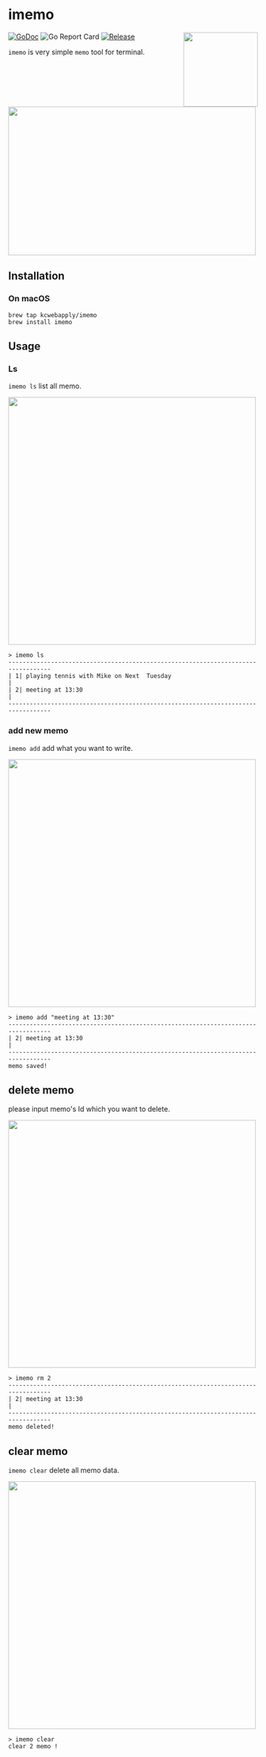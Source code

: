# imemo
<img  align="right" src="https://imgur.com/qxEBvis.png" width="150px">

[![GoDoc](https://godoc.org/github.com/kcwebapply/imemo?status.svg)](https://godoc.org/github.com/kcwebapply/imemo)
![Go Report Card](https://goreportcard.com/badge/github.com/kcwebapply/imemo)
[](https://github.com/gin-gonic/gin/releases)
[![Release](https://img.shields.io/github/release/kcwebapply/imemo.svg?style=flat-square)](https://github.com/kcwebapply/iemo/release)

`imemo` is very simple `memo` tool for terminal.


<img src="https://imgur.com/La20wdF.gif" width="500px" height="300px">

## Installation

### On macOS

```
brew tap kcwebapply/imemo
brew install imemo
```

## Usage

### Ls
`imemo ls` list all memo.  


<img src="https://imgur.com/UkavgEa.gif" width="500px">


```
> imemo ls 
----------------------------------------------------------------------------------
| 1| playing tennis with Mike on Next  Tuesday                                   |
| 2| meeting at 13:30                                                            |
----------------------------------------------------------------------------------
```

### add new memo
`imemo add` add what you want to write.

<img src="https://imgur.com/WlfzW7Z.gif" width="500px">


```
> imemo add "meeting at 13:30"
----------------------------------------------------------------------------------
| 2| meeting at 13:30                                                            |
----------------------------------------------------------------------------------
memo saved!
```

## delete memo
please input memo's Id which you want to delete.

<img src="https://imgur.com/9y2Osxq.gif" width="500px">

```
> imemo rm 2
----------------------------------------------------------------------------------
| 2| meeting at 13:30                                                            |
----------------------------------------------------------------------------------
memo deleted!
```


## clear memo
`imemo clear` delete all memo data.

<img src="https://imgur.com/6c6dJPt.gif" width="500px">

```
> imemo clear
clear 2 memo !
```




